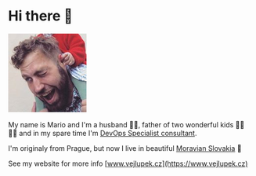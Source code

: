 # Hi there 👋

![ Photo of Mario Vejlupek](Site/_assets/Mario_Vejlupek.jpg)

My name is Mario and I'm a husband 🕺🏻, father of two wonderful kids 👧🏻 👧🏼 and in my spare time I'm [DevOps Specialist consultant](https://www.linkedin.com/in/mariovejlupek/).

I'm originaly from Prague, but now I live in beautiful [Moravian Slovakia](https://en.wikipedia.org/wiki/Moravian_Slovakia) 🍇

See my website for more info [www.vejlupek.cz](https://www.vejlupek.cz)
